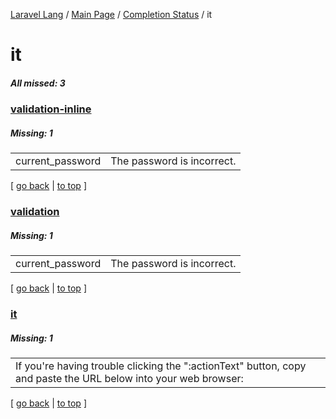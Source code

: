 [Laravel Lang](https://github.com/Laravel-Lang/lang) / [Main Page](../index.md) / [Completion Status](../status.md) / it

# it

##### All missed: 3


### [validation-inline](https://github.com/Laravel-Lang/lang/blob/master/locales/it/validation-inline.php)

##### Missing: 1

<table >
<tr><td align="left" >
current_password
</td>
<td align="left" >
The password is incorrect.
</td>
</tr>

</table>


[ [go back](../status.md) | [to top](#) ]

### [validation](https://github.com/Laravel-Lang/lang/blob/master/locales/it/validation.php)

##### Missing: 1

<table >
<tr><td align="left" >
current_password
</td>
<td align="left" >
The password is incorrect.
</td>
</tr>

</table>


[ [go back](../status.md) | [to top](#) ]

### [it](https://github.com/Laravel-Lang/lang/blob/master/locales/it/it.json)

##### Missing: 1

<table >
<tr><td align="left" >
If you're having trouble clicking the ":actionText" button, copy and paste the URL below
into your web browser:
</td>
</tr>

</table>


[ [go back](../status.md) | [to top](#) ]

